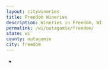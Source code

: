 ```yaml
---
layout: citywineries
title: Freedom Wineries
description: Wineries in Freedom, WI
permalink: /wi/outagamie/freedom/
state: wi
county: outagamie
city: freedom
---
```

-

